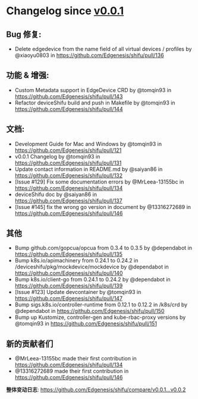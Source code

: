 # Changelog since [v0.0.1](https://github.com/Edgenesis/shifu/releases/tag/v0.0.1)
## Bug 修复:
* Delete edgedevice from the name field of all virtual devices / profiles  by @xiaoyu0803 in https://github.com/Edgenesis/shifu/pull/136

## 功能 & 增强:
* Custom Metadata support in EdgeDevice CRD by @tomqin93 in https://github.com/Edgenesis/shifu/pull/143
* Refactor deviceShifu build and push in Makefile by @tomqin93 in https://github.com/Edgenesis/shifu/pull/144

## 文档:
* Development Guide for Mac and Windows by @tomqin93 in https://github.com/Edgenesis/shifu/pull/121
* v0.0.1 Changelog by @tomqin93 in https://github.com/Edgenesis/shifu/pull/131
* Update contact information in README.md by @saiyan86 in https://github.com/Edgenesis/shifu/pull/132
* [Issue #129] Fix some documentation errors by @MrLeea-13155bc in https://github.com/Edgenesis/shifu/pull/134
* deviceShifu doc by @saiyan86 in https://github.com/Edgenesis/shifu/pull/137
* [Issue #145] fix the wrong go version in document by @13316272689 in https://github.com/Edgenesis/shifu/pull/146


## 其他
* Bump github.com/gopcua/opcua from 0.3.4 to 0.3.5 by @dependabot in https://github.com/Edgenesis/shifu/pull/135
* Bump k8s.io/apimachinery from 0.24.1 to 0.24.2 in /deviceshifu/pkg/mockdevice/mockdevice by @dependabot in https://github.com/Edgenesis/shifu/pull/140
* Bump k8s.io/client-go from 0.24.1 to 0.24.2 by @dependabot in https://github.com/Edgenesis/shifu/pull/139
* [Issue #123] Update devcontainer by @tomqin93 in https://github.com/Edgenesis/shifu/pull/147
* Bump sigs.k8s.io/controller-runtime from 0.12.1 to 0.12.2 in /k8s/crd by @dependabot in https://github.com/Edgenesis/shifu/pull/150
* Bump up Kustomize, controller-gen and kube-rbac-proxy versions by @tomqin93 in https://github.com/Edgenesis/shifu/pull/151


## 新的贡献者们
* @MrLeea-13155bc made their first contribution in https://github.com/Edgenesis/shifu/pull/134
* @13316272689 made their first contribution in https://github.com/Edgenesis/shifu/pull/146

**整体变动日志**: https://github.com/Edgenesis/shifu/compare/v0.0.1...v0.0.2
